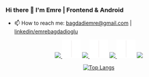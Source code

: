 ### Hi there 👋 I'm Emre | Frontend & Android 
- 📫 How to reach me: bagdadiemre@gmail.com | <a href="https://www.linkedin.com/in/emrebagdadioglu/">linkedin/emrebagdadioglu </a>

<p align="center">
  <a href="#">
    <img src="https://skillicons.dev/icons?i=js,react,materialui,html,css" />
  </a>
  <img src="https://github.com/bagdadiemre/bagdadiemre/blob/main/divider.png" />
  <a href="#">
    <img src="https://skillicons.dev/icons?i=kotlin,flutter,dart" />
  </a>
    <img src="https://github.com/bagdadiemre/bagdadiemre/blob/main/divider.png" />
   <a href="#">
    <img src="https://skillicons.dev/icons?i=java,spring,mongodb,nodejs" />
  </a>
  <img src="https://github.com/bagdadiemre/bagdadiemre/blob/main/divider.png" />
  <a href="#">
    <img src="https://skillicons.dev/icons?i=electron" />
  </a>
</p>
  
</p>

<div align="center">

[![Top Langs](https://github-readme-stats.vercel.app/api/top-langs/?username=bagdadiemre&layout=compact&theme=dark)](https://github.com/anuraghazra/github-readme-stats)   

</div>


